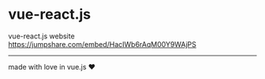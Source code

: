 # vue-react.js
 vue-react.js website
https://jumpshare.com/embed/HacIWb6rAqM00Y9WAjPS
<hr>
made with love in vue.js &#10084;	
